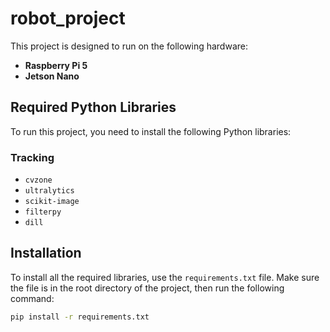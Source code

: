 # robot_project

This project is designed to run on the following hardware:
- **Raspberry Pi 5**
- **Jetson Nano**

## Required Python Libraries

To run this project, you need to install the following Python libraries:

### **Tracking**
- `cvzone`
- `ultralytics`
- `scikit-image`
- `filterpy`
- `dill`

## Installation

To install all the required libraries, use the `requirements.txt` file. Make sure the file is in the root directory of the project, then run the following command:

```bash
pip install -r requirements.txt
